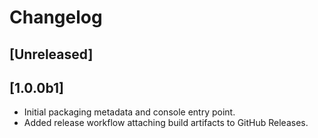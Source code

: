 # Changelog

## [Unreleased]

## [1.0.0b1]
- Initial packaging metadata and console entry point.
- Added release workflow attaching build artifacts to GitHub Releases.

